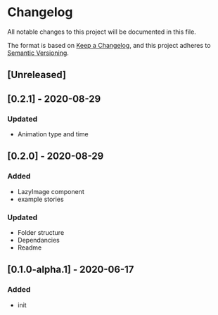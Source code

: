 # Changelog
All notable changes to this project will be documented in this file.

The format is based on [Keep a Changelog](https://keepachangelog.com/en/1.0.0/),
and this project adheres to [Semantic Versioning](https://semver.org/spec/v2.0.0.html).

## [Unreleased]

## [0.2.1] - 2020-08-29
### Updated
- Animation type and time

## [0.2.0] - 2020-08-29
### Added
- LazyImage component
- example stories

### Updated
- Folder structure
- Dependancies
- Readme

## [0.1.0-alpha.1] - 2020-06-17
### Added
- init
